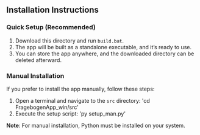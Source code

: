 ## Installation Instructions

### Quick Setup (Recommended)
1. Download this directory and run `build.bat`.
2. The app will be built as a standalone executable, and it’s ready to use.
3. You can store the app anywhere, and the downloaded directory can be deleted afterward.

### Manual Installation
If you prefer to install the app manually, follow these steps:
1. Open a terminal and navigate to the `src` directory:
   'cd FragebogenApp_win/src'
2. Execute the setup script:
   'py setup_man.py'

**Note**: For manual installation, Python must be installed on your system.
